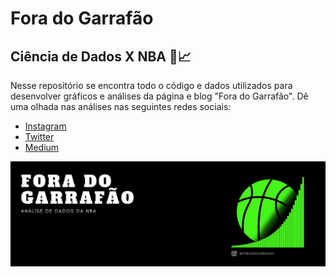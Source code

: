 
# Fora do Garrafão
## Ciência de Dados X NBA 🏀📈

Nesse repositório se encontra todo o código e dados utilizados para desenvolver gráficos e análises da página e blog "Fora do Garrafão". Dê uma olhada nas análises nas seguintes redes sociais:

- [Instagram](https://www.instagram.com/foradogarrafao/)
- [Twitter](https://twitter.com/foradogarrafao)
- [Medium](https://medium.com/fora-do-garraf%C3%A3o)

<img src="cover.jpeg">